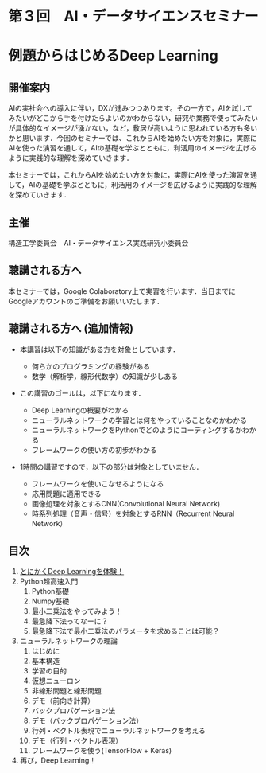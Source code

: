 # 第３回　AI・データサイエンスセミナー
# 例題からはじめるDeep Learning

## 開催案内
AIの実社会への導入に伴い，DXが進みつつあります。その一方で，AIを試してみたいがどこから手を付けたらよいのかわからない，研究や業務で使ってみたいが具体的なイメージが湧かない，など，敷居が高いように思われている方も多いかと思います．今回のセミナーでは、これからAIを始めたい方を対象に，実際にAIを使った演習を通して，AIの基礎を学ぶとともに，利活用のイメージを広げるように実践的な理解を深めていきます．

本セミナーでは，これからAIを始めたい方を対象に，実際にAIを使った演習を通して，AIの基礎を学ぶとともに，利活用のイメージを広げるように実践的な理解を深めていきます．

## 主催
構造工学委員会　AI・データサイエンス実践研究小委員会

## 聴講される方へ
本セミナーでは，Google Colaboratory上で実習を行います．当日までにGoogleアカウントのご準備をお願いいたします．

## 聴講される方へ (追加情報)
- 本講習は以下の知識がある方を対象としています．
    - 何らかのプログラミングの経験がある
    - 数学（解析学，線形代数学）の知識が少しある
    
- この講習のゴールは，以下になります．
    - Deep Learningの概要がわかる
    - ニューラルネットワークの学習とは何をやっていることなのかわかる
    - ニューラルネットワークをPythonでどのようにコーディングするかわかる
    - フレームワークの使い方の初歩がわかる

- 1時間の講習ですので，以下の部分は対象としていません．
    - フレームワークを使いこなせるようになる
    - 応用問題に適用できる
    - 画像処理を対象とするCNN(Convolutional Neural Network)
    - 時系列処理（音声・信号）を対象とするRNN（Recurrent Neural Network）

## 目次

1. [とにかくDeep Learningを体験！](https://github.com/crotsu/Deep_Learning_Starting_with_Examples/blob/main/chap1_colab/chap1_document.ipynb)
1. Python超高速入門
   1. Python基礎
   1. Numpy基礎
   1. 最小二乗法をやってみよう！
   1. 最急降下法ってなーに？
   1. 最急降下法で最小二乗法のパラメータを求めることは可能？
1. ニューラルネットワークの理論
   1. はじめに
   1. 基本構造
   1. 学習の目的
   1. 仮想ニューロン
   1. 非線形問題と線形問題
   1. デモ（前向き計算）
   1. バックプロパゲーション法
   1. デモ（バックプロパゲーション法）
   1. 行列・ベクトル表現でニューラルネットワークを考える
   1. デモ（行列・ベクトル表現）
   1. フレームワークを使う(TensorFlow + Keras)
1. 再び，Deep Learning！